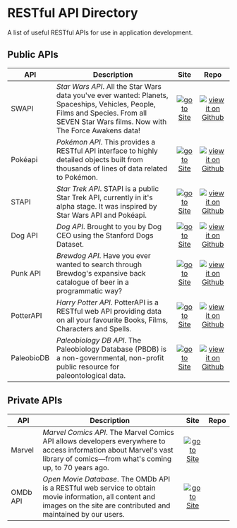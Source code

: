 # RESTful API Directory

A list of useful RESTful APIs for use in application development.

## Public APIs

| API | Description | Site | Repo
| --- | ----------- | :--------: | :-: |
| SWAPI | *Star Wars API*. All the Star Wars data you've ever wanted: Planets, Spaceships, Vehicles, People, Films and Species. From all SEVEN Star Wars films. Now with The Force Awakens data! | [![go to Site][link-icon]](https://swapi.co/) | [![view it on Github][github-icon]](https://github.com/phalt/swapi) |
| Pokéapi | *Pokémon API*. This provides a RESTful API interface to highly detailed objects built from thousands of lines of data related to Pokémon.  | [![go to Site][link-icon]](https://pokeapi.co/) | [![view it on Github][github-icon]](https://github.com/PokeAPI/pokeapi) |
| STAPI | *Star Trek API*. STAPI is a public Star Trek API, currently in it's alpha stage. It was inspired by Star Wars API and Pokéapi. | [![go to Site][link-icon]](https://stapi.co/) | [![view it on Github][github-icon]](https://github.com/cezarykluczynski/stapi) |
| Dog API | *Dog API*. Brought to you by Dog CEO using the Stanford Dogs Dataset. | [![go to Site][link-icon]](https://dog.ceo/dog-api/) | [![view it on Github][github-icon]](https://github.com/ElliottLandsborough/dog-ceo-api) |
| Punk API | *Brewdog API*. Have you ever wanted to search through Brewdog's expansive back catalogue of beer in a programmatic way? | [![go to Site][link-icon]](https://punkapi.com/) | [![view it on Github][github-icon]](https://github.com/samjbmason/punkapi-db) |
| PotterAPI | *Harry Potter API*. PotterAPI is a RESTful web API providing data on all your favourite Books, Films, Characters and Spells. | [![go to Site][link-icon]](http://potterapi.herokuapp.com/) | [![view it on Github][github-icon]](https://github.com/ahowell2/PotterAPICode) | 
| PaleobioDB | *Paleobiology DB API*. The Paleobiology Database (PBDB) is a non-governmental, non-profit public resource for paleontological data. | [![go to Site][link-icon]](https://paleobiodb.org/) | [![view it on Github][github-icon]](https://github.com/paleobiodb) |

## Private APIs

| API | Description | Site | Repo
| --- | ----------- | :--------: | :-: |
| Marvel | *Marvel Comics API*. The Marvel Comics API allows developers everywhere to access information about Marvel's vast library of comics—from what's coming up, to 70 years ago. | [![go to Site][link-icon]](https://developer.marvel.com/) |  |
| OMDb API | *Open Movie Database*. The OMDb API is a RESTful web service to obtain movie information, all content and images on the site are contributed and maintained by our users. | [![go to Site][link-icon]](http://www.omdbapi.com/) |  |

[link-icon]: https://www.naturamediterraneo.com/forum/immagini/link_icon.gif
[github-icon]: https://www.codeproject.com/script/Membership/Images/octicons_github.png